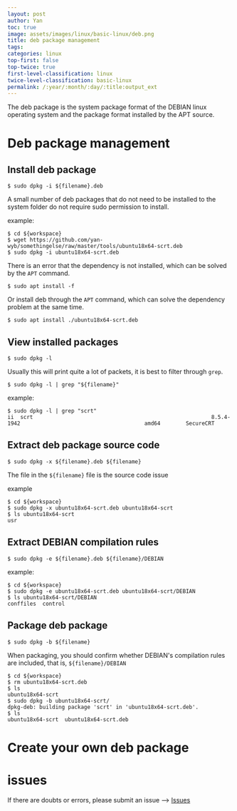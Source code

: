 ```yaml
---
layout: post
author: Yan 
toc: true
image: assets/images/linux/basic-linux/deb.png
title: deb package management
tags:
categories: linux
top-first: false
top-twice: true
first-level-classification: linux
twice-level-classification: basic-linux
permalink: /:year/:month/:day/:title:output_ext
---
```


The deb package is the system package format of the DEBIAN linux operating system and the package format installed by the APT source.

# Deb package management

## Install deb package

```shell
$ sudo dpkg -i ${filename}.deb
```
A small number of deb packages that do not need to be installed to the system folder do not require sudo permission to install.

example:

```shell
$ cd ${workspace}
$ wget https://github.com/yan-wyb/somethingelse/raw/master/tools/ubuntu18x64-scrt.deb
$ sudo dpkg -i ubuntu18x64-scrt.deb
```

There is an error that the dependency is not installed, which can be solved by the `APT` command.

```shell
$ sudo apt install -f
```

Or install deb through the `APT` command, which can solve the dependency problem at the same time.

```shell
$ sudo apt install ./ubuntu18x64-scrt.deb
```

## View installed packages

```shell
$ sudo dpkg -l
```

Usually this will print quite a lot of packets, it is best to filter through `grep`.

```shell
$ sudo dpkg -l | grep "${filename}"
```

example:

```shell
$ sudo dpkg -l | grep "scrt"
ii  scrt                                                        8.5.4-1942                                       amd64        SecureCRT
```

## Extract deb package source code

```shell
$ sudo dpkg -x ${filename}.deb ${filename}
```

The file in the `${filename}` file is the source code issue

example

```shell
$ cd ${workspace}
$ sudo dpkg -x ubuntu18x64-scrt.deb ubuntu18x64-scrt
$ ls ubuntu18x64-scrt
usr
```

## Extract DEBIAN compilation rules

```shell
$ sudo dpkg -e ${filename}.deb ${filename}/DEBIAN
```

example:

```shell
$ cd ${workspace}
$ sudo dpkg -e ubuntu18x64-scrt.deb ubuntu18x64-scrt/DEBIAN
$ ls ubuntu18x64-scrt/DEBIAN
conffiles  control
```

## Package deb package

```shell
$ sudo dpkg -b ${filename}
```

When packaging, you should confirm whether DEBIAN's compilation rules are included, that is, `${filename}/DEBIAN`

```shell
$ cd ${workspace}
$ rm ubuntu18x64-scrt.deb
$ ls
ubuntu18x64-scrt
$ sudo dpkg -b ubuntu18x64-scrt/
dpkg-deb: building package 'scrt' in 'ubuntu18x64-scrt.deb'.
$ ls 
ubuntu18x64-scrt  ubuntu18x64-scrt.deb
```

# Create your own deb package

# issues

If there are doubts or errors, please submit an issue --> [Issues](https://github.com/yan-wyb/issues/issues)
